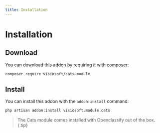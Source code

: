 ```yaml
---
title: Installation
---
```


# Installation

<div class="documentation__toc"></div>

## Download

You can download this addon by requiring it with composer:

```bash
composer require visiosoft/cats-module
```

## Install

You can install this addon with the `addon:install` command:

```bash
php artisan addon:install visiosoft.module.cats
```

> The Cats module comes installed with Openclassify out of the box.{.tip}

